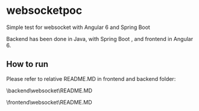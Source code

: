# websocketpoc

Simple test for websocket with Angular 6 and Spring Boot

Backend has been done in Java, with Spring Boot , and frontend in Angular 6.

## How to run

Please refer to relative README.MD in frontend and backend folder:

\backend\websocket\README.MD

\frontend\websocket\README.MD
